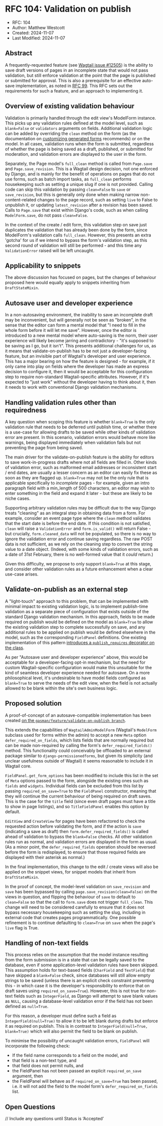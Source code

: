 # RFC 104: Validation on publish

* RFC: 104
* Author: Matthew Westcott
* Created: 2024-11-07
* Last Modified: 2024-11-07

## Abstract

A frequently-requested feature (see [Wagtail issue #12505](https://github.com/wagtail/wagtail/issues/12505)) is the ability to save draft versions of pages in an incomplete state that would not pass validation, but still enforce validation at the point that the page is published or submitted for approval. This is also a prerequisite for an effective auto-save implementation, as noted in [RFC 99](https://github.com/wagtail/rfcs/pull/99). This RFC sets out the requirements for such a feature, and an approach to implementing it.

## Overview of existing validation behaviour

Validation is primarily handled through the edit view's ModelForm instance. This picks up any validation rules defined at the model level, such as `blank=False` or `validators` arguments on fields. Additional validation logic can be added by overriding the `clean` method on the form (as the documentation on [customizing generated forms](https://docs.wagtail.org/en/stable/advanced_topics/customisation/page_editing_interface.html#customizing-generated-forms) recommends) or on the model. In all cases, validation runs when the form is submitted, regardless of whether the page is being saved as a draft, published, or submitted for moderation, and validation errors are displayed to the user in the form.

Separately, the Page model's `full_clean` method is called from `Page.save` and `Page.save_revision`. This is a Wagtail design decision, not one enforced by Django, and is mainly for the benefit of operations on pages that do not use forms, such as batch import tasks, as `full_clean` performs housekeeping such as setting a unique slug if one is not provided. Calling code can skip this validation by passing `clean=False` to `save` or `save_revision`, but this is generally only done when making narrow non-content-related changes to the page record, such as setting `live` to False to unpublish it, or updating `latest_revision` after a revision has been saved. Calls to `Page.save` that exist within Django's code, such as when calling `ModelForm.save`, do not pass `clean=False`.

In the context of the create / edit form, this validation step on save just duplicates the validation that has already been done by the form, since ModelForm's validation calls `full_clean`. However, this presents an extra 'gotcha' for us if we intend to bypass the form's validation step, as this second round of validation will still be performed - and this time any `ValidationError` raised will be left uncaught.

## Applicability to snippets

The above discussion has focused on pages, but the changes of behaviour proposed here would equally apply to snippets inheriting from `DraftStateMixin`.

## Autosave user and developer experience

In a non-autosaving environment, the inability to save an incomplete draft may be inconvenient, but will generally not be seen as "broken", in the sense that the editor can form a mental model that "I need to fill in the whole form before it will let me save". However, once the editor is introduced to a new mental model where auto-saving is the norm, their user experience will likely become jarring and contradictory - "it's supposed to be saving as I go, but it isn't". This presents additional challenges for us, as it means that validate-on-publish has to be not just a developer-facing feature, but an invisible part of Wagtail's developer and user experience. This has a major bearing on how the feature is designed - for example, if it only came into play on fields where the developer has made an express decision to configure it, then it would be acceptable for this configuration step to require non-standard Wagtail-specific attributes. However, if it's expected to "just work" without the developer having to think about it, then it needs to work with conventional Django validation mechanisms.

## Handling validation rules other than requiredness

A key question when scoping this feature is whether `blank=True` is the only validation rule that needs to be deferred until publish time, or whether there is a use-case for allowing drafts to be saved while other kinds of validation error are present. In this scenario, validation errors would behave more like warnings, being displayed immediately when validation fails but not preventing the page from being saved.

The main driver for the validate-on-publish feature is the ability for editors to save work-in-progress drafts where not all fields are filled in. Other kinds of validation error, such as malformed email addresses or inconsistent start / end dates, are usually a lesser concern as an editor can easily fix these as soon as they are flagged up. `blank=True` may not be the only rule that is applicable specifically to _incomplete_ pages - for example, given an intro paragraph field with a min_length of 500 characters, an editor may wish to enter something in the field and expand it later - but these are likely to be niche cases.

Supporting arbitrary validation rules may be difficult due to the way Django treats "cleaning" as an integral step in obtaining data from a form. For example, consider an event page type where the `clean` method validates that the start date is before the end date. If this condition is not satisfied, `clean` will raise a `ValidationError` and `form.is_valid()` will return False - but crucially, `form.cleaned_data` will not be populated, so there is no way to ignore the validation error and continue saving regardless. The raw POST data is not sufficient, as we rely on the cleaning step to convert the string value to a date object. (Indeed, with some kinds of validation errors, such as a date of 31st February, there is no well-formed value that it _could_ return.)

Given this difficulty, we propose to only support `blank=True` at this stage, and consider other validation rules as a future enhancement when a clear use-case arises.

## Validate-on-publish as an external step

A "light-touch" approach to this problem, that can be implemented with minimal impact to existing validation logic, is to implement publish-time validation as a separate piece of configuration that exists outside of the standard Django validation mechanism. In this approach, fields to be made required on publish would be defined on the model as `blank=True` to allow the existing validation step to complete successfully on save, and any additional rules to be applied on publish would be defined elsewhere in the model, such as the corresponding `FieldPanel` definitions. One existing implementation of this pattern [introduces a `publish_requires` decorator on the class](https://gist.github.com/thibaudcolas/e1cd014ed0c02b46993b1c4a4e134d9b).

As per "Autosave user and developer experience" above, this would be acceptable for a developer-facing opt-in mechanism, but the need for custom Wagtail-specific configuration would make this unsuitable for the kind of seamless developer experience needed for autosave. On a more philosophical level, it's undesirable to have model fields configured as `blank=True` to serve the needs of the edit view, when the field is not actually allowed to be blank within the site's own business logic.

## Proposed solution

A proof-of-concept of an autosave-compatible implementation has been created [on the `gasman/feature/validate-on-publish branch`](https://github.com/gasman/wagtail/commit/f1ab76d87788a8c52d36b644abe9461b7e3db472).

This extends the capabilities of `WagtailAdminModelForm` (Wagtail's `ModelForm` subclass used for forms within the admin) to accept a new `Meta` option `defer_required_on_fields`, which lists fields that are normally required but can be made non-required by calling the form's `defer_required_fields()` method. This functionality could conceivably be offloaded to an external package similar to `django-permissionedforms`, but given its simplicity (and unclear usefulness outside of Wagtail) it seems reasonable to include it in Wagtail core.

`FieldPanel.get_form_options` has been modified to include this list in the set of `Meta` options passed to the form, alongside the existing ones such as `fields` and `widgets`. Individual fields can be excluded from this list by passing `required_on_save=True` to the `FieldPanel` constructor, meaning that they will continue the current behaviour of being required on draft saves. This is the case for the `title` field (since even draft pages must have a title to show in page listings), and so `TitleFieldPanel` enables this option by default.

`EditView` and `CreateView` for pages have been refactored to check the requested action before validating the form, and if the action is `save` (indicating a save as draft) then `form.defer_required_fields()` is called ahead of validation to bypass the `blank=False` checks. All other validation rules run as normal, and validation errors are displayed in the form as usual. (As a minor point, the `defer_required_fields` operation should be reversed before the form is redisplayed, to ensure that those required fields are displayed with their asterisk as normal.)

In the final implementation, this change to the edit / create views will also be applied on the snippet views, for snippet models that inherit from `DraftStateMixin`.

In the proof of concept, the model-level validation on `save_revision` and `save` has been bypassed by calling `page.save_revision(clean=False)` on the views in question, and flipping the behaviour of `save` to default to `clean=False` so that the call to `form.save` does not trigger `full_clean`. This change will need to be considered carefully to ensure that it does not bypass necessary housekeeping such as setting the slug, including in external code that creates pages programmatically. One possible refinement is to continue defaulting to `clean=True` on `save` when the page's `live` flag is True.

## Handling of non-text fields

This process relies on the assumption that the model instance resulting from the form submission is in a state that can be legally saved to the database, even if some application-level validation rules have been skipped. This assumption holds for text-based fields (`CharField` and `TextField`) that have skipped a `blank=False` check, since databases will still allow empty strings to be saved (unless there is an explicit check constraint preventing this - in which case it is the developer's responsibility to enforce that on draft saves using `required_on_save=True`). However, this is not true for non-text fields such as `IntegerField`, as Django will attempt to save blank values as `NULL`, causing a database-level validation error if the field has not been defined as `null=True`.

For this reason, a developer must define such a field as `IntegerField(null=True)` to allow it to be left blank during drafts but enforce it as required on publish. This is in contrast to `IntegerField(null=True, blank=True)` which will also permit the field to be blank on publish.

To minimise the possibility of uncaught validation errors, `FieldPanel` will incorporate the following check:

* If the field name corresponds to a field on the model, and
* that field is a non-text type, and
* that field does not permit nulls, and
* the FieldPanel has not been passed an explicit `required_on_save` argument, then
* the FieldPanel will behave as if `required_on_save=True` has been passed, i.e. it will not add the field to the model form's `defer_required_on_fields` list.

## Open Questions

// Include any questions until Status is ‘Accepted’
